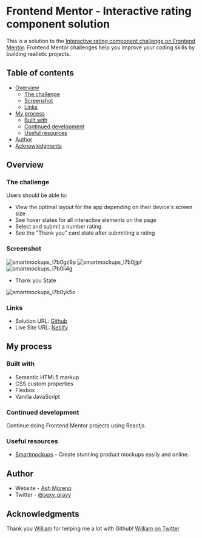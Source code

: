 # Frontend Mentor - Interactive rating component solution

This is a solution to the [Interactive rating component challenge on Frontend Mentor](https://www.frontendmentor.io/challenges/interactive-rating-component-koxpeBUmI). Frontend Mentor challenges help you improve your coding skills by building realistic projects.

## Table of contents

- [Overview](#overview)
  - [The challenge](#the-challenge)
  - [Screenshot](#screenshot)
  - [Links](#links)
- [My process](#my-process)
  - [Built with](#built-with)
  - [Continued development](#continued-development)
  - [Useful resources](#useful-resources)
- [Author](#author)
- [Acknowledgments](#acknowledgments)

## Overview

### The challenge

Users should be able to:

- View the optimal layout for the app depending on their device's screen size
- See hover states for all interactive elements on the page
- Select and submit a number rating
- See the "Thank you" card state after submitting a rating

### Screenshot

![smartmockups_l7b0gz9p](https://user-images.githubusercontent.com/89284873/186996119-20d3a3f4-49f1-4581-9c39-c4ffd1ea19c6.jpg)
![smartmockups_l7b0jjpf](https://user-images.githubusercontent.com/89284873/186996125-934b1cad-638c-4fcb-8845-299bcc37cb42.jpg)
![smartmockups_l7b0ii4g](https://user-images.githubusercontent.com/89284873/186996131-628389af-6770-4ebc-acac-c3841b4d6668.jpg)

- Thank you State

![smartmockups_l7b0yk5o](https://user-images.githubusercontent.com/89284873/186997026-81a560c5-5623-470d-9779-8fbb5d0dfba6.png)

### Links

- Solution URL: [Github](https://github.com/AshM10/interactive-rating-component-main)
- Live Site URL: [Netlify](https://rating-component-ash.netlify.app)

## My process

### Built with

- Semantic HTML5 markup
- CSS custom properties
- Flexbox
- Vanilla JavaScript

### Continued development

Continue doing Frontend Mentor projects using Reactjs.

### Useful resources

- [Smartmockups](https://smartmockups.com) - Create stunning
  product mockups easily and online.

## Author

- Website - [Ash Moreno](https://www.ashmoreno.dev)
- Twitter - [@sexy_gravy](https://twitter.com/sexy_gravy)

## Acknowledgments

Thank you [William](https://github.com/wfeliciano20) for helping me a lot with Github!
[William on Twitter](https://twitter.com/knowledgeprog)
